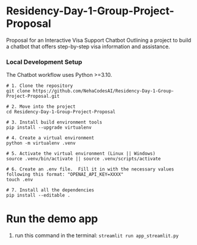 # Residency-Day-1-Group-Project-Proposal
Proposal for an Interactive Visa Support Chatbot Outlining a project to build a chatbot that offers step-by-step visa information and assistance.

### Local Development Setup
The Chatbot workflow uses Python >=3.10.  

```shell
# 1. Clone the repository
git clone https://github.com/NehaCodesAI/Residency-Day-1-Group-Project-Proposal.git

# 2. Move into the project
cd Residency-Day-1-Group-Project-Proposal

# 3. Install build environment tools
pip install --upgrade virtualenv

# 4. Create a virtual environment
python -m virtualenv .venv

# 5. Activate the virtual environment (Linux || Windows)
source .venv/bin/activate || source .venv/scripts/activate

# 6. Create an .env file.  Fill it in with the necessary values following this format: "OPENAI_API_KEY=XXXX"
touch .env

# 7. Install all the dependencies
pip install --editable .
```


# Run the demo app
1. run this command in the terminal: `streamlit run app_streamlit.py`